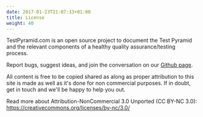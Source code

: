 ```yaml
---
date: 2017-01-23T21:07:13+01:00
title: License
weight: 40
---
```

TestPyramid.com is an open source project to document the Test Pyramid and the relevant components of a healthy quality assurance/testing process.

Report bugs, suggest ideas, and join the conversation on our [Github page](https://github.com/MonkeyTestIt/test-pyramid).

All content is free to be copied shared as along as proper attribution to this site is made as well as it's done for non commercial purposes. If in doubt, get in touch and we'll be happy to help you out.

Read more about
Attribution-NonCommercial 3.0 Unported (CC BY-NC 3.0):
https://creativecommons.org/licenses/by-nc/3.0/
